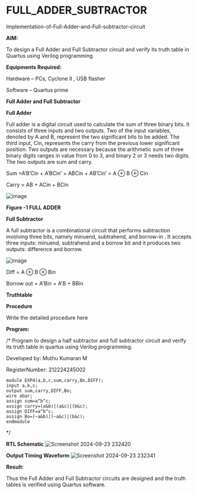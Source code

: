 # FULL_ADDER_SUBTRACTOR

Implementation-of-Full-Adder-and-Full-subtractor-circuit

**AIM:**

To design a Full Adder and Full Subtractor circuit and verify its truth table in Quartus using Verilog programming.

**Equipments Required:**

Hardware – PCs, Cyclone II , USB flasher

Software – Quartus prime

**Full Adder and Full Subtractor**

**Full Adder**

Full adder is a digital circuit used to calculate the sum of three binary bits. It consists of three inputs and two outputs. Two of the input variables, denoted by A and B, represent the two significant bits to be added. The third input, Cin, represents the carry from the previous lower significant position. Two outputs are necessary because the arithmetic sum of three binary digits ranges in value from 0 to 3, and binary 2 or 3 needs two digits. The two outputs are sum and carry.

Sum =A’B’Cin + A’BCin’ + ABCin + AB’Cin’ = A ⊕ B ⊕ Cin 

Carry = AB + ACin + BCin

![image](https://github.com/naavaneetha/FULL_ADDER_SUBTRACTOR/assets/154305477/0f30ba51-5ffb-4198-845f-18e054f675e7)

**Figure -1 FULL ADDER**

**Full Subtractor**

A full subtractor is a combinational circuit that performs subtraction involving three bits, namely minuend, subtrahend, and borrow-in . It accepts three inputs: minuend, subtrahend and a borrow bit and it produces two outputs: difference and borrow.

![image](https://github.com/naavaneetha/FULL_ADDER_SUBTRACTOR/assets/154305477/02b24f51-ab51-4304-9ad6-7b81ffc1ead5)

Diff = A ⊕ B ⊕ Bin 

Borrow out = A'Bin + A'B + BBin

**Truthtable**

**Procedure**

Write the detailed procedure here

**Program:**

/* Program to design a half subtractor and full subtractor circuit and verify its truth table in quartus using Verilog programming.

Developed by: Muthu Kumaran M

RegisterNumber: 212224245002
```
module EXP4(a,b,c,sum,carry,Bo,DIFF);
input a,b,c;
output sum,carry,DIFF,Bo;
wire abar;
assign sum=a^b^c;
assign carry=(a&b)|(a&c)|(b&c);
assign DIFF=a^b^c;
assign Bo=(~a&b)|(~a&c)|(b&c);
endmodule
```
*/

**RTL Schematic**
![Screenshot 2024-09-23 232420](https://github.com/user-attachments/assets/82682550-beaa-4660-881b-d4b4426717b3)

**Output Timing Waveform**
![Screenshot 2024-09-23 232341](https://github.com/user-attachments/assets/35c312cc-ecbe-4ab8-8569-d0d4b9b06c5a)

**Result:**

Thus the Full Adder and Full Subtractor circuits are designed and the truth tables is verified using Quartus software.




